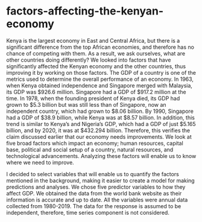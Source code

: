 # factors-affecting-the-kenyan-economy

Kenya is the largest economy in East and Central Africa, but there is a
significant difference from the top African economies, and therefore has no
chance of competing with them. As a result, we ask ourselves, what are other
countries doing differently? We looked into factors that have significantly
affected the Kenyan economy and the other countries, thus improving it by
working on those factors.
The GDP of a country is one of the metrics used to determine the overall
performance of an economy. In 1963, when Kenya obtained independence and
Singapore merged with Malaysia, its GDP was $926.6 million. Singapore had a
GDP of $917.2 million at the time. In 1978, when the founding president of
Kenya died, its GDP had grown to $5.3 billion but was still less than of
Singapore, now an independent country, which had grown to $8.06 billion. By
1990, Singapore had a GDP of $38.9 billion, while Kenya was at $8.57 billion. In
addition, this trend is similar to Kenya’s and Nigeria’s GDP, which had a GDP of
just $5.165 billion, and by 2020, it was at $432.294 billion. Therefore, this
verifies the claim discussed earlier that our economy needs improvements.
We look at five broad factors which impact an economy; human resources,
capital base, political and social setup of a country, natural resources, and
technological advancements. Analyzing these factors will enable us to know
where we need to improve.


I decided to select variables that will enable us to quantify the factors
mentioned in the background, making it easier to create a model for making
predictions and analyses. We chose five predictor variables to how they affect
GDP. We obtained the data from the world bank website as their information
is accurate and up to date.
All the variables were annual data collected from 1980-2019. The data for the
response is assumed to be independent, therefore, time series component is
not considered.
